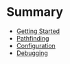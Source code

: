 # Summary

- [Getting Started](./getting_started.md)
- [Pathfinding](./pathfinding.md)
- [Configuration](./configuration.md)
- [Debugging](./debugging.md)
